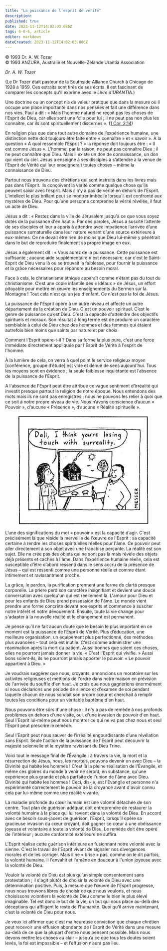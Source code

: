 ```yaml
---
title: "La puissance de l'esprit de vérité"
description: 
published: true
date: 2023-11-12T14:02:03.086Z
tags: 6-0-6, article
editor: markdown
dateCreated: 2023-11-12T14:02:03.086Z
---
```



<p class="v-card v-sheet theme--light gray lighten-3 px-2 py-1">© 1993 Dr. A. W. Tozer<br>© 1993 ANZURA, Australie et Nouvelle-Zélande Urantia Association</p>


_Dr. A. W. Tozer_

(Le Dr Tozer était pasteur de la Southside Alliance Church à Chicago de 1928 à 1959. Ces extraits sont tirés de ses écrits. Il est fascinant de comparer les concepts qu'il exprime avec le _Livre d'URANTIA_.)

Une doctrine ou un concept n’a de valeur pratique que dans la mesure où il occupe une place importante dans nos pensées et fait une différence dans nos vies. Paul a dit : « Mais l’homme naturel ne reçoit pas les choses de l’Esprit de Dieu, car elles sont une folie pour lui ; il ne peut pas non plus les connaître, car ils sont spirituellement discernés ». ([1 Cor. 2:14](/fr/Bible/1_Corinthians/2#v14))

En religion plus que dans tout autre domaine de l’expérience humaine, une distinction nette doit toujours être faite entre « connaître » et « savoir ». À la question « A quoi ressemble l’Esprit ? » la réponse doit toujours être : « Il est comme Jésus ». L'homme, par la raison, ne peut pas connaître Dieu ; il ne peut connaître que Dieu. Mais il existe un don de connaissance, un don qui vient du ciel. Jésus a enseigné à ses disciples à s’attendre à la venue de l’Esprit de Vérité qui leur enseignerait toutes choses – même la connaissance de Dieu.

Partout nous trouvons des chrétiens qui sont instruits dans les livres mais pas dans l’Esprit. Ils conçoivent la vérité comme quelque chose qu’ils peuvent saisir avec l’esprit. Mais il n’y a pas de vérité en dehors de l’Esprit. L’intellect le plus brillant peut se montrer imbécile lorsqu’il est confronté aux mystères de Dieu. Pour qu’une personne comprenne la vérité révélée, il faut un acte de Dieu.

Jésus a dit : « Restez dans la ville de Jérusalem jusqu'à ce que vous soyez dotés de la puissance d'en haut ». Par ces paroles, Jésus a suscité l’attente de ses disciples et leur a appris à attendre avec impatience l’arrivée d’une puissance surnaturelle dans leur nature venant d’une source extérieure à eux-mêmes. Ce ne devait être rien de moins que Dieu lui-même y pénétrait dans le but de reproduire finalement sa propre image en eux.

Jésus a également dit : « Vous aurez de la puissance. Cette puissance est suffisante ; aucune aide supplémentaire n'est nécessaire, car c'est le Saint-Esprit de Dieu venu là où se trouvait la faiblesse, pour fournir la puissance et la grâce nécessaires pour répondre au besoin moral.

Face à cela, le christianisme éthique apparaît comme n’étant pas du tout du christianisme. C’est une copie infantile des « idéaux » de Jésus, un effort pitoyable pour mettre en œuvre les enseignements du Sermon sur la Montagne ! Tout cela n'est qu'un jeu d'enfant. Ce n'est pas la foi de Jésus.

La puissance de l'Esprit opère à un autre niveau et affecte un autre département de la création de Dieu. C'est un pouvoir spirituel. C’est le genre de puissance qu’est Dieu. C'est la capacité d'atteindre des objectifs spirituels et moraux. Son résultat à long terme est de produire un caractère semblable à celui de Dieu chez des hommes et des femmes qui étaient autrefois bien moins que saints par nature et par choix.

Comment l’Esprit opère-t-il ? Dans sa forme la plus pure, c'est une force immédiate directement appliquée par l'Esprit de Vérité à l'esprit de l'homme.

À la lumière de cela, on verra à quel point le service religieux moyen [conférence, groupe d’étude] est vide et dénué de sens aujourd’hui. Tous les moyens sont en évidence ; la seule faiblesse inquiétante est l’absence de la puissance de l’Esprit.

A l'absence de l'Esprit peut être attribué ce vague sentiment d'irréalité qui investit presque partout la religion de notre époque. Nous entendons des mots mais ils ne sont pas enregistrés ; nous ne pouvons les relier à quoi que ce soit à notre propre niveau de vie. Nous n’avons conscience d’aucun « Pouvoir », d’aucune « Présence », d’aucune « Réalité spirituelle ».

<figure id="Figure_2" class="image urantiapedia" alt="Dali">
<img src="/image/article/606/Dali.jpg">
</figure>

L’une des significations du mot « pouvoir » est la capacité d’agir. C'est précisément là que réside la merveille de l'œuvre de l'Esprit : sa capacité certaine à rendre les choses spirituelles réelles pour l'âme. Ce pouvoir peut aller directement à son objet avec une franchise perçante. La réalité est son sujet. Elle ne crée pas des objets qui ne sont pas là mais révèle des objets déjà présents et cachés à l'âme. Dans l’expérience humaine réelle, cela est susceptible d’être d’abord ressenti dans le sens accru de la présence de Jésus – qui est ressenti comme une personne réelle et comme étant intimement et ravissantment proche.

La grâce, le pardon, la purification prennent une forme de clarté presque corporelle. La prière perd son caractère insignifiant et devient une douce conversation avec quelqu'un qui est réellement là. L'amour pour Dieu et pour les enfants de Dieu prend possession de l'âme. Le monde vient prendre une forme concrète devant nos esprits et commence à susciter notre intérêt et notre dévouement. Ensuite, toute la vie change pour s'adapter à la nouvelle réalité et le changement est permanent.

Je pense qu’il ne fait aucun doute que le besoin le plus important en ce moment est la puissance de l’Esprit de Vérité. Plus d’éducation, une meilleure organisation, un équipement plus perfectionné, des méthodes plus avancées – tout cela est inutile. C’est comme administrer une réanimation après la mort du patient. Aussi bonnes que soient ces choses, elles ne pourront jamais donner la vie. « C'est l'Esprit qui vivifie. » Aussi bons soient-ils, ils ne pourront jamais apporter le pouvoir. « Le pouvoir appartient à Dieu. »

Je voudrais suggérer que nous, croyants, annoncions un moratoire sur les activités religieuses et mettions de l'ordre dans notre maison en prévision de l'arrivée du souffle d'en haut. Je crois que nous gagnerions énormément si nous déclarions une période de silence et d'examen de soi pendant laquelle chacun de nous sondait son propre cœur et cherchait à remplir toutes les conditions pour un véritable baptême d'en haut.

Nous pouvons être sûrs d'une chose : il n'y a pas de remède à nos profonds problèmes en dehors d'une visite, oui, d'une invasion du pouvoir d'en haut. Seul l’Esprit lui-même peut nous montrer ce qui ne va pas chez nous et seul l’Esprit peut prescrire le remède.

Seul l’Esprit peut nous sauver de l’irréalité engourdissante d’une révélation sans Esprit. Seule l'action de la puissance de l'Esprit peut découvrir la majesté solennelle et le mystère ravissant du Dieu Trine.

Voici tout le message final de l’Évangile : à travers la vie, la mort et la résurrection de Jésus, nous, les mortels, pouvons devenir un avec Dieu – la Divinité qui habite les hommes ! C'est là la pleine réalisation de l'Évangile, et même ces gloires du monde à venir ne seront, en substance, qu'une expérience plus grande et plus parfaite de l'union de l'âme avec Dieu. Divinité qui habite les hommes ! Ceci, dis-je, est l'Évangile et personne n'a expérimenté correctement le pouvoir de la croyance avant d'avoir connu cela par lui-même comme une réalité vivante.

La maladie profonde du cœur humain est une volonté détachée de son centre. Tout plan de guérison adéquat doit entreprendre de restaurer la volonté humaine à la place qui lui revient dans la volonté de Dieu. En accord avec ce besoin sous-jacent de guérison, l’Esprit, lorsqu’il opère sa gracieuse invasion du cœur croyant, doit gagner ce cœur à une obéissance joyeuse et volontaire à toute la volonté de Dieu. Le remède doit être opéré de l’intérieur ; aucune conformité extérieure ne suffira.

L'Esprit réalise cette guérison intérieure en fusionnant notre volonté avec la sienne. C'est le travail de l'Esprit vivant de signaler nos divergences morales et de les corriger. Mais il ne « brise » pas, comme on le dit parfois, la volonté humaine. Il l'envahit et l'amène en douceur à l'union joyeuse avec la volonté de Dieu.

Vouloir la volonté de Dieu est plus qu’un simple consentement sans protestation ; il s'agit plutôt de choisir la volonté de Dieu avec une détermination positive. Puis, à mesure que l’œuvre de l’Esprit progresse, nous nous trouvons libres de choisir ce que nous voulons, et nous choisissons volontiers la volonté de Dieu comme le bien le plus élevé imaginable. Tel est donc le but de la vie, un but qui nous place au-delà des déceptions qui affligent le reste de l'humanité. Quoi qu’il arrive maintenant, c’est la volonté de Dieu pour nous.

Je veux ici affirmer que c'est ma heureuse conviction que chaque chrétien peut recevoir une effusion abondante de l'Esprit de Vérité dans une mesure au-delà de ce que la plupart d'entre nous pensent possible. Mais nous devons mettre les choses au clair – jusqu’à ce que tous les doutes soient levés, la foi est impossible – et l’effusion n’aura pas lieu.

